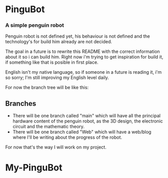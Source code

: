 # PinguBot

### A simple penguin robot

Penguin robot is not defined yet, his behaviour is not defined and the technology's for build him already are not decided.

The goal in a future is to rewrite this README with the correct information about it so i can build him.
Right now i'm trying to get inspiration for build it, if something like that is posible in first place.

English isn't my native language, so if someone in a future is reading it, i'm so sorry; I'm still improving my English level daily.

For now the branch tree will be like this:

## Branches

+ There will be one branch called "main" which will have all the principal hardware content of the penguin robot, as the 3D design, the electronic circuit and the mathematic theory.
+ There will be one branch called "Web" which will have a web/blog where I'll be writing about the progress of the robot. 

For now that's the way I will work on my project.



# My-PinguBot
